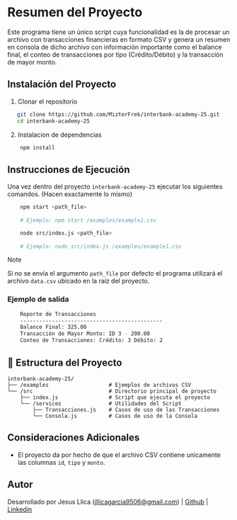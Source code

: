 # Resumen del Proyecto

Este programa tiene un único script cuya funcionalidad es la de procesar un archivo con transacciones financieras en formato CSV y genera un resumen en consola de dicho archivo con información importante como el balance final, el conteo de transacciones por tipo (Crédito/Débito) y la transacción de mayor monto.

## Instalación del Proyecto

1. Clonar el repositorio

```sh
   git clone https://github.com/MizterFrek/interbank-academy-25.git
   cd interbank-academy-25
```

2. Instalacion de dependencias

```sh
    npm install
```

## Instrucciones de Ejecución

Una vez dentro del proyecto `interbank-academy-25` ejecutar los siguientes comandos. (Hacen exactamente lo mismo)

```sh
    npm start <path_file> 
    
    # Ejemplo: npm start /examples/example1.csv 
```

```sh
    node src/index.js <path_file> 
    
    # Ejemplo: node src/index.js /examples/example1.csv 
```

> [!NOTE]
> Si no se envía el argumento `path_file` por defecto el programa utilizará el archivo `data.csv` ubicado en la raíz del proyecto.


### Ejemplo de salida

```sh
    Reporte de Transacciones
    ---------------------------------------------
    Balance Final: 325.00
    Transacción de Mayor Monto: ID 3 - 200.00
    Conteo de Transacciones: Crédito: 3 Débito: 2
```

## 📂 Estructura del Proyecto

```
interbank-academy-25/
├── /examples                   # Ejemplos de archivos CSV
└── /src                        # Directorio principal de proyecto
    ├── index.js                # Script que ejecuta el proyecto
    └── /services               # Utilidades del Script
        ├── Transacciones.js    # Casos de uso de las Transacciones
        └── Consola.js          # Casos de uso de la Consola

```


## Consideraciones Adicionales

- El proyecto da por hecho de que el archivo CSV contiene unicamente las columnas `id`, `tipo` y `monto`.

## Autor

Desarrollado por Jesus Llica (jllicagarcia9506@gmail.com) | [Github](https://github.com/MizterFrek) | [Linkedin](https://www.linkedin.com/in/jllicagarcia/)

